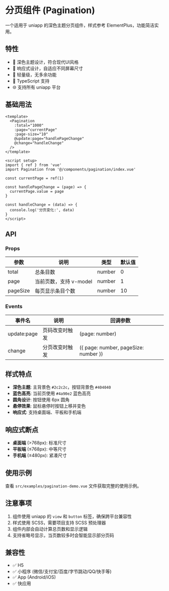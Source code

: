 # 分页组件 (Pagination)

一个适用于 uniapp 的深色主题分页组件，样式参考 ElementPlus，功能简洁实用。

## 特性

- 🎨 深色主题设计，符合现代UI风格
- 📱 响应式设计，自适应不同屏幕尺寸
- 🚀 轻量级，无多余功能
- 🔧 TypeScript 支持
- 🌐 支持所有 uniapp 平台

## 基础用法

```vue
<template>
  <Pagination 
    :total="1000" 
    :page="currentPage" 
    :page-size="10"
    @update:page="handlePageChange"
    @change="handleChange"
  />
</template>

<script setup>
import { ref } from 'vue'
import Pagination from '@/components/pagination/index.vue'

const currentPage = ref(1)

const handlePageChange = (page) => {
  currentPage.value = page
}

const handleChange = (data) => {
  console.log('分页变化:', data)
}
</script>
```

## API

### Props

| 参数 | 说明 | 类型 | 默认值 |
|------|------|------|--------|
| total | 总条目数 | number | 0 |
| page | 当前页数，支持 v-model | number | 1 |
| pageSize | 每页显示条目个数 | number | 10 |

### Events

| 事件名 | 说明 | 回调参数 |
|--------|------|----------|
| update:page | 页码改变时触发 | (page: number) |
| change | 分页改变时触发 | ({ page: number, pageSize: number }) |

## 样式特点

- **深色主题**: 主背景色 `#2c2c2c`，按钮背景色 `#404040`
- **蓝色高亮**: 当前页使用 `#4a90e2` 蓝色高亮
- **圆角设计**: 按钮使用 6px 圆角
- **悬停效果**: 鼠标悬停时按钮上移并变色
- **响应式**: 支持桌面端、平板和手机端

## 响应式断点

- **桌面端** (>768px): 标准尺寸
- **平板端** (≤768px): 中等尺寸
- **手机端** (≤480px): 紧凑尺寸

## 使用示例

查看 `src/examples/pagination-demo.vue` 文件获取完整的使用示例。

## 注意事项

1. 组件使用 uniapp 的 `view` 和 `button` 标签，确保跨平台兼容性
2. 样式使用 SCSS，需要项目支持 SCSS 预处理器
3. 组件内部会自动计算总页数和显示逻辑
4. 支持省略号显示，当页数较多时会智能显示部分页码

## 兼容性

- ✅ H5
- ✅ 小程序 (微信/支付宝/百度/字节跳动/QQ/快手等)
- ✅ App (Android/iOS)
- ✅ 快应用
